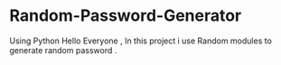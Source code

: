 # Random-Password-Generator
Using Python
Hello Everyone , In this project i use Random modules to generate random password . 
